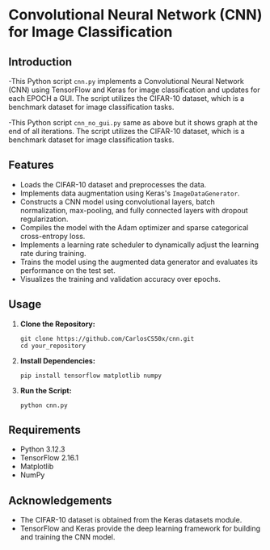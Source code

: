 # Convolutional Neural Network (CNN) for Image Classification

## Introduction

-This Python script `cnn.py` implements a Convolutional Neural Network (CNN) using TensorFlow and Keras for image classification and updates for each EPOCH a GUI. The script utilizes the CIFAR-10 dataset, which is a benchmark dataset for image classification tasks. 

-This Python script `cnn_no_gui.py` same as above but it shows graph at the end of all iterations. The script utilizes the CIFAR-10 dataset, which is a benchmark dataset for image classification tasks. 


## Features

- Loads the CIFAR-10 dataset and preprocesses the data.
- Implements data augmentation using Keras's `ImageDataGenerator`.
- Constructs a CNN model using convolutional layers, batch normalization, max-pooling, and fully connected layers with dropout regularization.
- Compiles the model with the Adam optimizer and sparse categorical cross-entropy loss.
- Implements a learning rate scheduler to dynamically adjust the learning rate during training.
- Trains the model using the augmented data generator and evaluates its performance on the test set.
- Visualizes the training and validation accuracy over epochs.

## Usage

1. **Clone the Repository:**

    ```
    git clone https://github.com/CarlosCS50x/cnn.git
    cd your_repository
    ```

2. **Install Dependencies:**

    ```
    pip install tensorflow matplotlib numpy
    ```

3. **Run the Script:**

    ```
    python cnn.py
    ```

## Requirements

- Python 3.12.3
- TensorFlow 2.16.1
- Matplotlib
- NumPy


## Acknowledgements

- The CIFAR-10 dataset is obtained from the Keras datasets module.
- TensorFlow and Keras provide the deep learning framework for building and training the CNN model.

